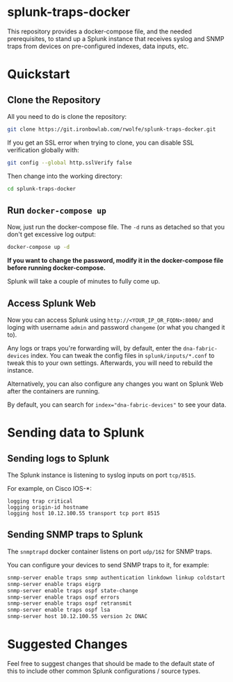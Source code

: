 # splunk-traps-docker
This repository provides a docker-compose file, and the needed prerequisites, to stand up a Splunk instance that receives syslog and SNMP traps from devices on pre-configured indexes, data inputs, etc.

# Quickstart
## Clone the Repository

All you need to do is clone the repository:

```bash
git clone https://git.ironbowlab.com/rwolfe/splunk-traps-docker.git
```

If you get an SSL error when trying to clone, you can disable SSL verification globally with:

```bash
git config --global http.sslVerify false
```

Then change into the working directory:

```bash
cd splunk-traps-docker
```
## Run `docker-compose up`
Now, just run the docker-compose file. The `-d` runs as detached so that you don't get excessive log output:

```bash
docker-compose up -d
```

**If you want to change the password, modify it in the docker-compose file before running docker-compose.**

Splunk will take a couple of minutes to fully come up.

## Access Splunk Web
Now you can access Splunk using `http://<YOUR_IP_OR_FQDN>:8000/` and loging with username `admin` and password `changeme` (or what you changed it to). 

Any logs or traps you're forwarding will, by default, enter the `dna-fabric-devices` index. You can tweak the config files in `splunk/inputs/*.conf` to tweak this to your own settings. Afterwards, you will need to rebuild the instance. 

Alternatively, you can also configure any changes you want on Splunk Web after the containers are running.

By default, you can search for `index="dna-fabric-devices"` to see your data.
# Sending data to Splunk
## Sending logs to Splunk

The Splunk instance is listening to syslog inputs on port `tcp/8515`. 

For example, on Cisco IOS-\*:

```
logging trap critical
logging origin-id hostname
logging host 10.12.100.55 transport tcp port 8515
```
## Sending SNMP traps to Splunk
The `snmptrapd` docker container listens on port `udp/162` for SNMP traps. 

You can configure your devices to send SNMP traps to it, for example:

```bash
snmp-server enable traps snmp authentication linkdown linkup coldstart warmstart
snmp-server enable traps eigrp
snmp-server enable traps ospf state-change
snmp-server enable traps ospf errors
snmp-server enable traps ospf retransmit
snmp-server enable traps ospf lsa
snmp-server host 10.12.100.55 version 2c DNAC
```
# Suggested Changes
Feel free to suggest changes that should be made to the default state of this to include other common Splunk configurations / source types.

